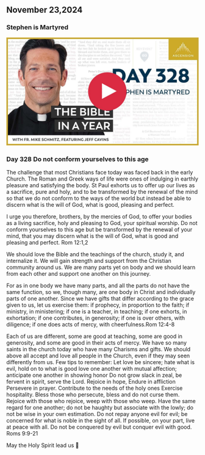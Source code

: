 ## November 23,2024

### Stephen is Martyred

[![Stephen is Martyred](https://raw.githubusercontent.com/linusjf/BIAY/main/November/jpgs/Day328.jpg)](https://youtu.be/V-X_AW4fTBI "Stephen is Martyred")

### Day 328 Do not conform yourselves to this age

The challenge that most Christians face today was faced back in the early Church. The Roman and Greek ways of life were ones of indulging in earthly pleasure and satisfying the body. St Paul exhorts us to offer up our lives as a sacrifice, pure and holy, and to be transformed by the renewal of the mind so that we do not conform to the ways of the world but instead be able to discern what is the will of God, what is good, pleasing and perfect.

I urge you therefore, brothers, by the mercies of God, to offer your bodies as a living sacrifice, holy and pleasing to God, your spiritual worship.
Do not conform yourselves to this age but be transformed by the renewal of your mind, that you may discern what is the will of God, what is good and pleasing and perfect. Rom 12:1,2

We should love the Bible and the teachings of the church, study it, and internalize it. We will gain strength and support from the Christian community around us. We are many parts yet on body and we should learn from each other and support one another on this journey.

For as in one body we have many parts, and all the parts do not have the same function,
so we, though many, are one body in Christ and individually parts of one another.
Since we have gifts that differ according to the grace given to us, let us exercise them: if prophecy, in proportion to the faith;
if ministry, in ministering; if one is a teacher, in teaching;
if one exhorts, in exhortation; if one contributes, in generosity; if one is over others, with diligence; if one does acts of mercy, with cheerfulness.Rom 12:4-8

Each of us are different, some are good at teaching, some are good in generosity, and some are good in their acts of mercy. We have so many saints in the church today who have many Charisms and gifts.
We should above all accept and love all people in the Church, even if they may seen differently from us.
Few tips to remember:
Let love be sincere; hate what is evil, hold on to what is good
love one another with mutual affection; anticipate one another in showing honor
Do not grow slack in zeal, be fervent in spirit, serve the Lord.
Rejoice in hope,
Endure in affliction
Persevere in prayer.
Contribute to the needs of the holy ones
Exercise hospitality.
Bless those who persecute, bless and do not curse them.
Rejoice with those who rejoice, weep with those who weep.
Have the same regard for one another; do not be haughty but associate with the lowly; do not be wise in your own estimation.
Do not repay anyone evil for evil; be concerned for what is noble in the sight of all.
If possible, on your part, live at peace with all.
Do not be conquered by evil but conquer evil with good.
Roms 9:9-21

May the Holy Spirit lead us 🙏
